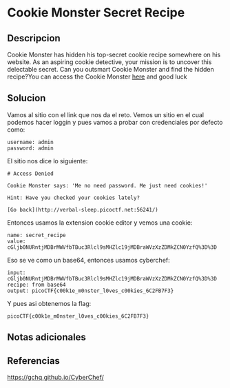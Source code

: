 # Cookie Monster Secret Recipe

## Descripcion
Cookie Monster has hidden his top-secret cookie recipe somewhere on his website. As an aspiring cookie detective, your mission is to uncover this delectable secret. Can you outsmart Cookie Monster and find the hidden recipe?You can access the Cookie Monster [here](http://verbal-sleep.picoctf.net:56241/) and good luck
## Solucion
Vamos al sitio con el link que nos da el reto.
Vemos un sitio en el cual podemos hacer loggin y pues vamos a probar con credenciales por defecto como:
```
username: admin
password: admin
```

El sitio nos dice lo siguiente:
```
# Access Denied

Cookie Monster says: 'Me no need password. Me just need cookies!'

Hint: Have you checked your cookies lately?

[Go back](http://verbal-sleep.picoctf.net:56241/)
```

Entonces usamos la extension cookie editor y vemos una cookie:
```
name: secret_recipe
value: cGljb0NURntjMDBrMWVfbTBuc3Rlcl9sMHZlc19jMDBraWVzXzZDMkZCN0YzfQ%3D%3D
```

Eso se ve como un base64, entonces usamos cyberchef:
```
input: cGljb0NURntjMDBrMWVfbTBuc3Rlcl9sMHZlc19jMDBraWVzXzZDMkZCN0YzfQ%3D%3D
recipe: from base64
output: picoCTF{c00k1e_m0nster_l0ves_c00kies_6C2FB7F3}
```

Y pues asi obtenemos la flag:
```flag
picoCTF{c00k1e_m0nster_l0ves_c00kies_6C2FB7F3}
```

## Notas adicionales

## Referencias

https://gchq.github.io/CyberChef/
